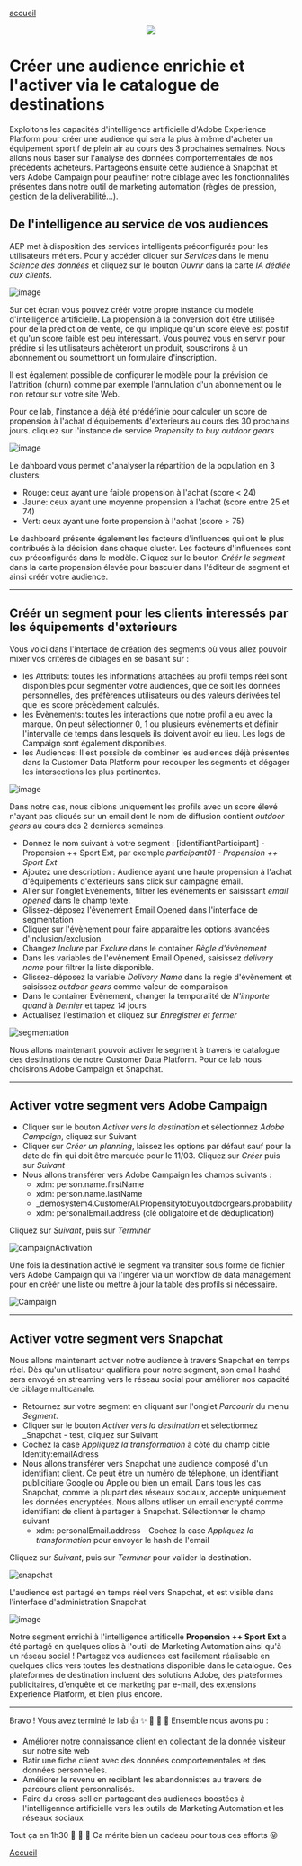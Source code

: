 [accueil](README.md)

<p align="center">
    <img src="https://user-images.githubusercontent.com/40355195/218433960-efb1147f-d81f-4a8a-80a4-a28451960311.png" />
</p>



Créer une audience enrichie et l'activer via le catalogue de destinations
=========================================================================

Exploitons les capacités d'intelligence artificielle d'Adobe Experience Platform pour créer une audience qui sera la plus à même d'acheter un équipement sportif de plein air au cours des 3 prochaines semaines. Nous allons nous baser sur l'analyse des données comportementales de nos précèdents acheteurs. 
Partageons ensuite cette audience à Snapchat et vers Adobe Campaign pour peaufiner notre ciblage avec les fonctionnalités présentes dans notre outil de marketing automation (règles de pression, gestion de la deliverabilité...).


## De l'intelligence au service de vos audiences
AEP met à disposition des services intelligents préconfigurés pour les utilisateurs métiers. Pour y accéder cliquer sur _Services_ dans le menu _Science des données_ et cliquez sur le bouton _Ouvrir_ dans la carte _IA dédiée aux clients_.


![image](https://user-images.githubusercontent.com/40355195/217492668-877411a8-c47e-45c6-bdb2-62c8a6aaa3ea.png)

Sur cet écran vous pouvez créér votre propre instance du modèle d'intelligence artificielle. 
La propension à la conversion doit être utilisée pour de la prédiction de vente, ce qui implique qu'un score élevé est positif et qu'un score faible est peu intéressant. Vous pouvez vous en servir pour prédire si les utilisateurs achèteront un produit, souscrirons à un abonnement ou soumettront un formulaire d'inscription.

Il est également possible de configurer le modèle pour la prévision de l'attrition (churn) comme par exemple l'annulation d'un abonnement ou le non retour sur votre site Web. 

Pour ce lab, l'instance a déjà été prédéfinie pour calculer un score de propension à l'achat d'équipements d'exterieurs au cours des 30 prochains jours. cliquez sur l'instance de service _Propensity to buy outdoor gears_

![image](https://user-images.githubusercontent.com/40355195/217497970-15da535b-f9a2-4339-9985-6ee232b27e74.png)

Le dahboard vous permet d'analyser la répartition de la population en 3 clusters: 
- Rouge: ceux ayant une faible propension à l'achat (score < 24)
- Jaune: ceux ayant une moyenne propension à l'achat (score entre 25 et 74)
- Vert: ceux ayant une forte propension à l'achat (score > 75)

Le dashboard présente également les facteurs d'influences qui ont le plus contribués à la décision dans chaque cluster. Les facteurs d'influences sont eux préconfigurés dans le modèle. 
Cliquez sur  le bouton _Créér le segment_ dans la carte propension élevée pour basculer dans l'éditeur de segment et ainsi créér votre audience. 

---

## Créér un segment pour les clients interessés par les équipements d'exterieurs

Vous voici dans l'interface de création des segments où vous allez pouvoir mixer vos critères de ciblages en se basant sur : 
- les Attributs: toutes les informations attachées au profil temps réel sont disponibles pour segmenter votre audiences, que ce soit les données personnelles, des préfèrences utilisateurs ou des valeurs dérivées tel que les score précèdement calculés.
- les Evènements: toutes les interactions que notre profil a eu avec la marque. On peut sélectionner 0, 1 ou plusieurs évènements et définir l'intervalle de temps dans lesquels ils doivent avoir eu lieu. Les logs de Campaign sont également disponibles.
- les Audiences: Il est possible de combiner les audiences déjà présentes dans la Customer Data Platform pour recouper les segments et dégager les intersections les plus pertinentes.


![image](https://user-images.githubusercontent.com/40355195/217499302-db898983-3f6b-455c-96f7-49345cdebaa6.png)

Dans notre cas, nous ciblons uniquement les profils avec un score élevé n'ayant pas cliqués sur un email dont le nom de diffusion contient _outdoor gears_ au cours des 2 dernières semaines. 

- Donnez le nom suivant à votre segment : [identifiantParticipant] - Propension ++ Sport Ext, par exemple _participant01 - Propension ++ Sport Ext_
- Ajoutez une description : Audience ayant une haute propension à l'achat d'équipements d'exterieurs sans click sur campagne email.
- Aller sur l'onglet Evènements, filtrer les évènements en saisissant _email opened_ dans le champ texte.
- Glissez-déposez l'évènement Email Opened dans l'interface de segmentation
- Cliquer sur l'évènement pour faire apparaitre les options avancées d'inclusion/exclusion
- Changez _Inclure_ par _Exclure_ dans le container _Règle d'évènement_
- Dans les variables de l'évènement Email Opened, saisissez _delivery name_ pour filtrer la liste disponible.
- Glissez-déposez la variable _Delivery Name_ dans la règle d'évènement et saisissez _outdoor gears_ comme valeur de comparaison
- Dans le container Evènement, changer la temporalité de _N'importe quand_ à _Dernier_ et tapez _14_ jours
- Actualisez l'estimation et cliquez sur _Enregistrer et fermer_


![segmentation](https://user-images.githubusercontent.com/40355195/217507906-1a1f2394-b80d-4967-a36d-fc586ad833d4.gif)


Nous allons maintenant pouvoir activer le segment à travers le catalogue des destinations de notre Customer Data Platform. Pour ce lab nous choisirons Adobe Campaign et Snapchat. 

---

## Activer votre segment vers Adobe Campaign

- Cliquer sur le bouton _Activer vers la destination_ et sélectionnez _Adobe Campaign_, cliquez sur Suivant
- Cliquer sur _Créer un planning_, laissez les options par défaut sauf pour la date de fin qui doit être marquée pour  le 11/03. Cliquez sur _Créer_ puis sur _Suivant_
- Nous allons transférer vers Adobe Campaign les champs suivants : 
  * xdm: person.name.firstName
  * xdm: person.name.lastName
  * \_demosystem4.CustomerAI.Propensitytobuyoutdoorgears.probability
  * xdm: personalEmail.address (clé obligatoire et de déduplication)
  
Cliquez sur _Suivant_, puis sur _Terminer_

![campaignActivation](https://user-images.githubusercontent.com/40355195/217518424-e3a5c9f9-7561-42ea-9944-51a7a2d961d0.gif)

Une fois la destination activé le segment va transiter sous forme de fichier vers Adobe Campaign qui va l'ingérer via un workflow de data management pour en créér une liste ou mettre à jour la table des profils si nécessaire.

![Campaign](https://user-images.githubusercontent.com/40355195/218585830-1fe7e50e-f8a2-4f1f-a355-0d214d66dc09.gif)


---

## Activer votre segment vers Snapchat

Nous allons maintenant activer notre audience à travers Snapchat en temps réel. Dès qu'un utilisateur qualifiera pour notre segment, son email hashé sera envoyé en  streaming vers le réseau social pour améliorer nos capacité de ciblage multicanale.

- Retournez sur votre segment en cliquant sur l'onglet _Parcourir_ du menu _Segment_.
- Cliquer sur le bouton _Activer vers la destination_ et sélectionnez _Snapchat - test, cliquez sur Suivant
- Cochez la case _Appliquez la transformation_ à côté du champ cible Identity:emailAdress
- Nous allons transférer vers Snapchat une audience composé d'un identifiant client. Ce peut être un numéro de téléphone, un identifiant publicitiare Google ou Apple ou bien un email. Dans tous les cas Snapchat, comme la plupart des réseaux sociaux, accepte uniquement les données encryptées. Nous allons utliser un email encrypté comme identifiant de client à partager à Snapchat. Sélectionner le champ suivant
  * xdm: personalEmail.address - Cochez la case _Appliquez la transformation_ pour envoyer le hash de l'email

Cliquez sur _Suivant_, puis sur _Terminer_ pour valider la destination. 

![snapchat](https://user-images.githubusercontent.com/40355195/217572903-fd40e3c6-a559-4e06-9edc-7a7c71d016a9.gif)


L'audience est partagé en temps réel vers Snapchat, et est visible dans l'interface d'administration Snapchat

![image](https://user-images.githubusercontent.com/40355195/217883972-32857e01-9c6b-4322-ac3e-b2dba44ad1a7.png)



Notre segment enrichi à l'intelligence artificelle **Propension ++ Sport Ext** a été partagé en quelques clics à l'outil de Marketing Automation ainsi qu'à un réseau social ! 
Partagez vos audiences est facilement réalisable en quelques clics vers toutes les destnations disponible dans le catalogue. Ces plateformes de destination incluent des solutions Adobe, des plateformes publicitaires, d’enquête et de marketing par e-mail, des extensions Experience Platform, et bien plus encore.

--- 

Bravo ! Vous avez terminé le lab 👍 ✨ 🎉 🚀 🤘 Ensemble nous avons pu  : 
- Améliorer notre connaissance client en collectant  de la donnée visiteur sur notre site web
- Batir une fiche client avec des données comportementales et des données personnelles. 
- Améliorer le revenu en reciblant les abandonnistes au travers de parcours client personnalisés.
- Faire du cross-sell en partageant des audiences boostées à l'intelligennce artificielle vers les outils de Marketing Automation et les réseaux sociaux


Tout ça en 1h30 👏 👏 👏 Ca mérite bien un cadeau pour tous ces efforts 😛 



[Accueil](README.md)
